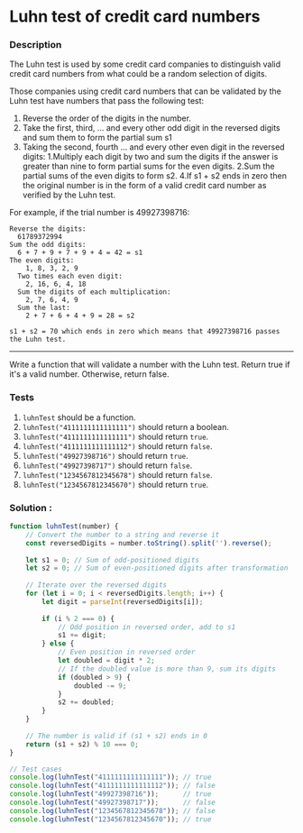 # Luhn test of credit card numbers

### Description

The Luhn test is used by some credit card companies to distinguish valid credit card numbers from what could be a random selection of digits.

Those companies using credit card numbers that can be validated by the Luhn test have numbers that pass the following test:

1. Reverse the order of the digits in the number.
2. Take the first, third, ... and every other odd digit in the reversed digits and sum them to form the partial sum s1
3. Taking the second, fourth ... and every other even digit in the reversed digits:
    1.Multiply each digit by two and sum the digits if the answer is greater than nine to form partial sums for the even digits.
    2.Sum the partial sums of the even digits to form s2.
4.If s1 + s2 ends in zero then the original number is in the form of a valid credit card number as verified by the Luhn test.

For example, if the trial number is 49927398716:

```
Reverse the digits:
  61789372994
Sum the odd digits:
  6 + 7 + 9 + 7 + 9 + 4 = 42 = s1
The even digits:
    1, 8, 3, 2, 9
  Two times each even digit:
    2, 16, 6, 4, 18
  Sum the digits of each multiplication:
    2, 7, 6, 4, 9
  Sum the last:
    2 + 7 + 6 + 4 + 9 = 28 = s2

s1 + s2 = 70 which ends in zero which means that 49927398716 passes the Luhn test.
```
---

Write a function that will validate a number with the Luhn test. Return true if it's a valid number. Otherwise, return false.

### Tests

1. `luhnTest` should be a function.
2. `luhnTest("4111111111111111")` should return a boolean.
3. `luhnTest("4111111111111111")` should return `true`.
4. `luhnTest("4111111111111112")` should return `false`.
5. `luhnTest("49927398716")` should return `true`.
6. `luhnTest("49927398717")` should return `false`.
7. `luhnTest("1234567812345678")` should return `false`.
8. `luhnTest("1234567812345670")` should return `true`.

### Solution :

```javascript
function luhnTest(number) {
    // Convert the number to a string and reverse it
    const reversedDigits = number.toString().split('').reverse();
    
    let s1 = 0; // Sum of odd-positioned digits
    let s2 = 0; // Sum of even-positioned digits after transformation
    
    // Iterate over the reversed digits
    for (let i = 0; i < reversedDigits.length; i++) {
        let digit = parseInt(reversedDigits[i]);
        
        if (i % 2 === 0) {
            // Odd position in reversed order, add to s1
            s1 += digit;
        } else {
            // Even position in reversed order
            let doubled = digit * 2;
            // If the doubled value is more than 9, sum its digits
            if (doubled > 9) {
                doubled -= 9;
            }
            s2 += doubled;
        }
    }
    
    // The number is valid if (s1 + s2) ends in 0
    return (s1 + s2) % 10 === 0;
}

// Test cases
console.log(luhnTest("4111111111111111")); // true
console.log(luhnTest("4111111111111112")); // false
console.log(luhnTest("49927398716"));      // true
console.log(luhnTest("49927398717"));      // false
console.log(luhnTest("1234567812345678")); // false
console.log(luhnTest("1234567812345670")); // true
```